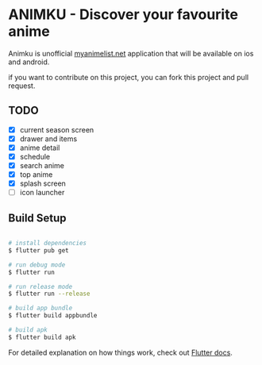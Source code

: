 # ANIMKU - Discover your favourite anime

Animku is unofficial [myanimelist.net](https://myanimelist.net) application that will be available on ios and android.

if you want to contribute on this project, you can fork this project and pull request.


## TODO

- [x] current season screen
- [x] drawer and items
- [x] anime detail
- [x] schedule
- [x] search anime
- [x] top anime
- [x] splash screen
- [ ] icon launcher

## Build Setup
``` bash

# install dependencies
$ flutter pub get

# run debug mode
$ flutter run

# run release mode
$ flutter run --release

# build app bundle
$ flutter build appbundle

# build apk
$ flutter build apk

```

For detailed explanation on how things work, check out [Flutter docs](https://flutter.dev/docs).
